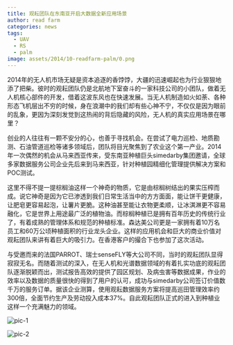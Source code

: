 ```yaml
---
title: 观耘团队在东南亚开启大数据全新应用场景
author: read farm
categories: news
tags:
  - UAV
  - RS 
  - palm
image: assets/2014/10-readfarm-palm/0.png
---
```


2014年的无人机市场无疑是资本追逐的香饽饽，大疆的迅速崛起也为行业狠狠地添了把柴。彼时的观耘团队仍是北航地下室奋斗的一家科技公司的小团队，做着无人机核心部件的开发，借着这波东风也在快速发展。当无人机制造如火如荼、各种形态飞机层出不穷的时候，身在浪潮中的我们却有些心神不宁，不仅仅是因为眼前的乱象，更因为深刻发觉到这热闹的背后隐藏的风险，无人机的真实应用场景在哪里？

创业的人往往有一颗不安分的心，也善于寻找机会。在尝试了电力巡检、地质勘测、石油管道巡检等诸多领域后，团队将目光聚焦到了农业这个第一产业。2014年一次偶然的机会从马来西亚传来，受东南亚种植巨头simedarby集团邀请，全球多家数据服务公司企业先后来到马来西亚，针对种植园精细化管理提供解决方案和POC测试。

这里不得不提一提棕榈油这样一个神奇的物质，它是由棕榈树结出的果实压榨而成。说它神奇是因为它已渗透到我们日常生活当中的方方面面，能让饼干更健康，让肥皂更容易起泡，让薯片更脆。这种油甚至能让衣物更柔顺，让冰淇淋更不容易融化，它是世界上用途最广泛的植物油。而棕榈种植已是拥有百年历史的传统行业了，有着成熟的管理体系和规范的种植标准。森达美公司更是一家拥有着10万名员工和60万公顷种植面积的行业龙头企业。这样的应用机会和巨大的商业价值对观耘团队来讲有着巨大的吸引力。在香港客户的撮合下也参加了这次活动。

与受邀而来的法国PARROT、瑞士senseFLY等大公司不同，当时的观耘团队显得寂寂无名。而随着测试的深入，在无人机和光谱数据领域的有着扎实功底的观耘团队逐渐脱颖而出，测试报告高效的提供了园区规划、及病虫害等数据成果，作业的效率以及数据的质量很快的得到了用户的认可，成功与simedarby公司签订价值数千万的服务订单。据该企业测算，使用观耘数据服务方案将提高巡田管理效率约300倍，全面节约生产及劳动投入成本37%。自此观耘团队正式的进入到种植业这样一个充满魅力的领域。

![pic-1](/assets/2014/10-readfarm-palm/1.png)

![pic-2](/assets/2014/10-readfarm-palm/2.png)
